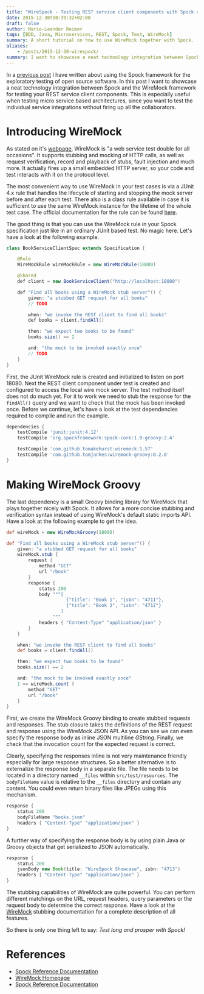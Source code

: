 ```yaml
---
title: "WireSpock - Testing REST service client components with Spock and WireMock"
date: 2015-12-30T10:39:32+02:00
draft: false
author: Mario-Leander Reimer
tags: [BDD, Java, Microservices, REST, Spock, Test, WireMock]
summary: A short tutorial on how to use WireMock together with Spock.
aliases:
    - /posts/2015-12-30-wirespock/
summary: I want to showcase a neat technology integration between Spock and the WireMock framework for testing your REST service client components. 
---
```


In a [previous post](../2015-08-31-spock-testing/) I have written about using the Spock framework for the exploratory testing of open source software. In this post I want to showcase a neat technology integration between Spock and the WireMock framework for testing your REST service client components. This is especially useful when testing micro service based architectures, since you want to test the individual service integrations without firing up all the collaborators.

# Introducing WireMock
As stated on it's [webpage](http://wiremock.org/index.html), WireMock is "a web service test double for all occasions". It supports stubbing and mocking of HTTP calls, as well as request verification, record and playback of stubs, fault injection and much more. It actually fires up a small embedded HTTP server, so your code and test interacts with it on the protocol level.

The most convenient way to use WireMock in your test cases is via a JUnit 4.x rule that handles the lifecycle of starting and stopping the mock server before and after each test. There also is a class rule available in case it is sufficient to use the same WireMock instance for the lifetime of the whole test case. The official documentation for the rule can be found [here](http://wiremock.org/junit-rule.html).

The good thing is that you can use the WireMock rule in your Spock specification just like in an ordinary JUnit based test. No magic here. Let's have a look at the following example.

```java
class BookServiceClientSpec extends Specification {

    @Rule
    WireMockRule wireMockRule = new WireMockRule(18080)

    @Shared
    def client = new BookServiceClient("http://localhost:18080")

    def "Find all books using a WireMock stub server"() {
        given: "a stubbed GET request for all books"
        // TODO

        when: "we invoke the REST client to find all books"
        def books = client.findAll()

        then: "we expect two books to be found"
        books.size() == 2

        and: "the mock to be invoked exactly once"
        // TODO
    }
}
```

First, the JUnit WireMock rule is created and initialized to listen on port 18080. Next the REST client component under test is created and configured to access the local wire mock server. The test method itself does not do much yet. For it to work we need to stub the response for the `findAll()` query and we want to check that the mock has been invoked once. Before we continue, let's have a look at the test dependencies required to compile and run the example.

```groovy
dependencies {
    testCompile 'junit:junit:4.12'
    testCompile 'org.spockframework:spock-core:1.0-groovy-2.4'

    testCompile 'com.github.tomakehurst:wiremock:1.57'
    testCompile 'com.github.tomjankes:wiremock-groovy:0.2.0'
}
```

# Making WireMock Groovy
The last dependency is a small Groovy binding library for WireMock that plays together nicely with Spock. It allows for a more concise stubbing and verification syntax instead of using WireMock's default static imports API. Have a look at the following example to get the idea.

```groovy
def wireMock = new WireMockGroovy(18080)

def "Find all books using a WireMock stub server"() {
    given: "a stubbed GET request for all books"
    wireMock.stub {
        request {
            method "GET"
            url "/book"
        }
        response {
            status 200
            body """[
                      {"title": "Book 1", "isbn": "4711"},
                      {"title": "Book 2", "isbn": "4712"}
                    ]
                 """
            headers { "Content-Type" "application/json" }
        }
    }

    when: "we invoke the REST client to find all books"
    def books = client.findAll()

    then: "we expect two books to be found"
    books.size() == 2

    and: "the mock to be invoked exactly once"
    1 == wireMock.count {
        method "GET"
        url "/book"
    }
}
```

First, we create the WireMock Groovy binding to create stubbed requests and responses. The stub closure takes the definitions of the REST request and response using the WireMock JSON API. As you can see we can even specify the response body as inline JSON multiline _GString_. Finally, we check that the invocation count for the expected request is correct.

Clearly, specifying the responses inline is not very maintenance friendly especially for large response structures. So a better alternative is to externalize the response body in a separate file. The file needs to be located in a directory named `__files` within `src/test/resources`.
The `bodyFileName` value is relative to the `__files` directory and contain any content. You could even return binary files like JPEGs using this mechanism.

```groovy
response {
    status 200
    bodyFileName "books.json"
    headers { "Content-Type" "application/json" }
}
```

A further way of specifying the response body is by using plain Java or Groovy objects that get serialized to JSON automatically.

```groovy
response {
    status 200
    jsonBody new Book(title: "WireSpock Showcase", isbn: "4713")
    headers { "Content-Type" "application/json" }
}
```

The stubbing capabilities of WireMock are quite powerful. You can perform different matchings on the URL, request headers, query parameters or the request body to determine the correct response. Have a look at the [WireMock](http://wiremock.org/stubbing.html) stubbing documentation for a complete description of all features.

So there is only one thing left to say: _Test long and prosper with Spock!_

# References
* [Spock Reference Documentation](https://spockframework.github.io/spock/docs/)
* [WireMock Homepage](http://wiremock.org/index.html)
* [Spock Reference Documentation](https://github.com/tomjankes/wiremock-groovy)
